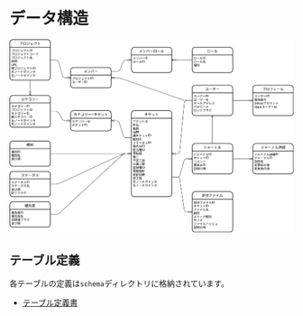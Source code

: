 データ構造
=========================

![ER図](data_structure.drawio.svg)

テーブル定義
-------------------------

各テーブルの定義は`schema`ディレクトリに格納されています。

- [テーブル定義書](schema/README.md)
